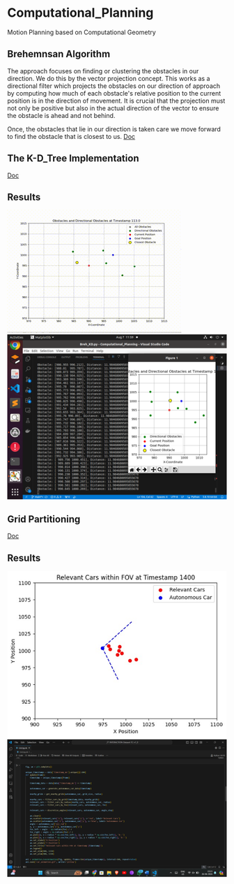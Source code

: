 # Computational_Planning
Motion Planning based on Computational Geometry 

## Brehemnsan Algorithm 
The approach focuses on finding or clustering the obstacles in our direction. We do this by the vector projection concept. This works as a directional filter which projects the obstacles on our direction of approach by computing how much of each obstacle's relative position to the current position is in the direction of movement. It is crucial that the projection must not only be positive but also in the actual direction of the vector to ensure the obstacle is ahead and not behind.

Once, the obstacles that lie in our direction is taken care we move forward to find the obstacle that is closest to us. 
[Doc](https://docs.google.com/document/d/1HwhR370o9kS2Lb4gRbg8JsDy_vtT5b6vlm_0Y4IKhEk/edit)

## The K-D_Tree Implementation
[Doc](https://medium.com/smucs/a-look-into-k-dimensional-trees-290ec69dffe9#:~:text=What%20is%20a%20K%2DDimensional,in%20the%20multi%20dimensional%20space.)

## Results 
![Brehemnsan algorithm implementation with K-D Tree](https://github.com/Tejal-19/Computational_Planning/blob/main/brehem_KD.gif)
![Results showing the Obstacles within the 360 degree range and their distances from the robot](results_brehemen.png)

## Grid Partitioning
[Doc](https://drive.google.com/file/d/1nJpUEtxvjc6ju9PCPrMT7-FcgVk0JdyR/view?usp=sharing)

## Results
![Plot](tenetative_result.jpg)
![code](code.png)
